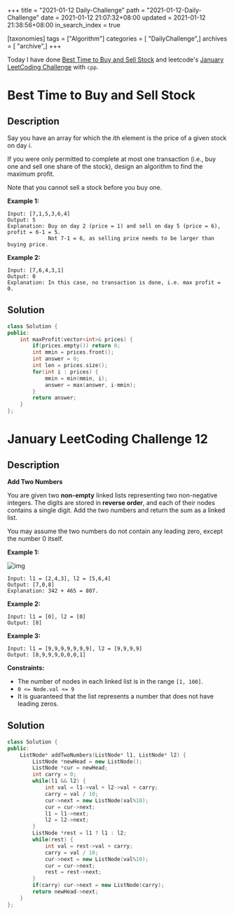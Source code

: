 +++
title = "2021-01-12 Daily-Challenge"
path = "2021-01-12-Daily-Challenge"
date = 2021-01-12 21:07:32+08:00
updated = 2021-01-12 21:38:56+08:00
in_search_index = true

[taxonomies]
tags = ["Algorithm"]
categories = [ "DailyChallenge",]
archives = [ "archive",]
+++

Today I have done [Best Time to Buy and Sell Stock](https://leetcode.com/problems/best-time-to-buy-and-sell-stock/) and leetcode's [January LeetCoding Challenge](https://leetcode.com/explore/challenge/card/january-leetcoding-challenge-2021/580/week-2-january-8th-january-14th/3600/) with `cpp`.

<!-- more -->

# Best Time to Buy and Sell Stock

## Description

Say you have an array for which the *i*th element is the price of a given stock on day *i*.

If you were only permitted to complete at most one transaction (i.e., buy one and sell one share of the stock), design an algorithm to find the maximum profit.

Note that you cannot sell a stock before you buy one.

**Example 1:**

```
Input: [7,1,5,3,6,4]
Output: 5
Explanation: Buy on day 2 (price = 1) and sell on day 5 (price = 6), profit = 6-1 = 5.
             Not 7-1 = 6, as selling price needs to be larger than buying price.
```

**Example 2:**

```
Input: [7,6,4,3,1]
Output: 0
Explanation: In this case, no transaction is done, i.e. max profit = 0.
```

## Solution

``` cpp
class Solution {
public:
    int maxProfit(vector<int>& prices) {
        if(prices.empty()) return 0;
        int mmin = prices.front();
        int answer = 0;
        int len = prices.size();
        for(int i : prices) {
            mmin = min(mmin, i);
            answer = max(answer, i-mmin);
        }
        return answer;
    }
};
```

# January LeetCoding Challenge 12

## Description

**Add Two Numbers**

You are given two **non-empty** linked lists representing two non-negative integers. The digits are stored in **reverse order**, and each of their nodes contains a single digit. Add the two numbers and return the sum as a linked list.

You may assume the two numbers do not contain any leading zero, except the number 0 itself.

 

**Example 1:**

![img](https://assets.leetcode.com/uploads/2020/10/02/addtwonumber1.jpg)

```
Input: l1 = [2,4,3], l2 = [5,6,4]
Output: [7,0,8]
Explanation: 342 + 465 = 807.
```

**Example 2:**

```
Input: l1 = [0], l2 = [0]
Output: [0]
```

**Example 3:**

```
Input: l1 = [9,9,9,9,9,9,9], l2 = [9,9,9,9]
Output: [8,9,9,9,0,0,0,1]
```

**Constraints:**

- The number of nodes in each linked list is in the range `[1, 100]`.
- `0 <= Node.val <= 9`
- It is guaranteed that the list represents a number that does not have leading zeros.

## Solution

``` cpp
class Solution {
public:
    ListNode* addTwoNumbers(ListNode* l1, ListNode* l2) {
        ListNode *newHead = new ListNode();
        ListNode *cur = newHead;
        int carry = 0;
        while(l1 && l2) {
            int val = l1->val + l2->val + carry;
            carry = val / 10;
            cur->next = new ListNode(val%10);
            cur = cur->next;
            l1 = l1->next;
            l2 = l2->next;
        }
        ListNode *rest = l1 ? l1 : l2;
        while(rest) {
            int val = rest->val + carry;
            carry = val / 10;
            cur->next = new ListNode(val%10);
            cur = cur->next;
            rest = rest->next;
        }
        if(carry) cur->next = new ListNode(carry);
        return newHead->next;
    }
};
```
